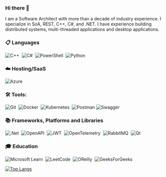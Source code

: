 ### Hi there 👋

I am a Software Architect with more than a decade of industry experience. I specialize in SoA, REST, C++, C#, and .NET. I have experience building distributed systems, multi-threaded applications and desktop applications.

### 📋 Languages

![C++](https://img.shields.io/badge/c++-%2300599C.svg?style=flat&logo=c%2B%2B&logoColor=white)&nbsp;
![C#](https://img.shields.io/badge/c%23-%23239120.svg?style=flat&logo=c-sharp&logoColor=white)&nbsp;
![PowerShell](https://img.shields.io/badge/PowerShell-%235391FE.svg?style=flat&logo=powershell&logoColor=white)&nbsp;
![Python](https://img.shields.io/badge/python-3670A0?style=flat&logo=python&logoColor=ffdd54)&nbsp;

### ☁️ Hosting/SaaS
![Azure](https://img.shields.io/badge/azure-%230072C6.svg?style=flat&logo=microsoftazure&logoColor=white)&nbsp;

### 🛠 Tools:

![Git](https://img.shields.io/badge/git-%23F05033.svg?style=flat&logo=git&logoColor=white)&nbsp;
![Docker](https://img.shields.io/badge/docker-%230db7ed.svg?style=flat&logo=docker&logoColor=white)&nbsp;
![Kubernetes](https://img.shields.io/badge/kubernetes-%23326ce5.svg?style=flat&logo=kubernetes&logoColor=white)&nbsp;
![Postman](https://img.shields.io/badge/Postman-FF6C37?style=flat&logo=postman&logoColor=white)
![Swagger](https://img.shields.io/badge/-Swagger-%23Clojure?style=flat&logo=swagger&logoColor=white)

### 📚 Frameworks, Platforms and Libraries
![.Net](https://img.shields.io/badge/.NET-5C2D91?style=flat&logo=.net&logoColor=white)&nbsp;
![OpenAPI](https://img.shields.io/badge/OpenAPI-green?style=flat&logo=openapiinitiative)&nbsp;
![JWT](https://img.shields.io/badge/JWT-black?style=flat&logo=JSON%20web%20tokens)&nbsp;
![OpenTelemetry](https://img.shields.io/badge/OpenTelemetry-green?style=flat&logo=opentelemetry)&nbsp;
![RabbitMQ](https://img.shields.io/badge/Rabbitmq-FF6600?style=flat&logo=rabbitmq&logoColor=white)&nbsp;
![Qt](https://img.shields.io/badge/Qt-%23217346.svg?style=flat&logo=Qt&logoColor=white)&nbsp;

### 🎓 Education
![Microsoft Learn](https://img.shields.io/badge/Microsoft_Learn-258ffa?style=flat&logo=microsoft&logoColor=white)&nbsp;
![LeetCode](https://img.shields.io/badge/LeetCode-000000?style=flat&logo=LeetCode&logoColor=#d16c06)&nbsp;
![OReilly](https://img.shields.io/badge/OReilly-red?style=flat&logo=oreilly)&nbsp;
![GeeksForGeeks](https://img.shields.io/badge/GeeksforGeeks-gray?style=flat&logo=geeksforgeeks&logoColor=35914c)&nbsp;

[![Top Langs](https://github-readme-stats.vercel.app/api/top-langs/?username=ivanenkomaksym&hide=Smarty&layout=compact)](https://github.com/anuraghazra/github-readme-stats)
